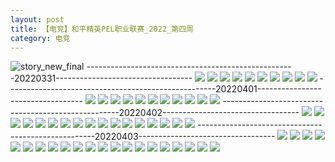 ```yaml
---
layout: post
title: 【电竞】和平精英PEL职业联赛_2022_第四周
category: 电竞
---
```

![story_new_final](http://r8s97vm6g.hd-bkt.clouddn.com/img/story_new_final_0322.png)
----------------------------------------------------20220331----------------------------------
![](http://r8s97vm6g.hd-bkt.clouddn.com/img/pel-220331-1.png)
![](http://r8s97vm6g.hd-bkt.clouddn.com/img/pel-220331-2.png)
![](http://r8s97vm6g.hd-bkt.clouddn.com/img/pel-220331-3.png)
![](http://r8s97vm6g.hd-bkt.clouddn.com/img/pel-220331-4.png)
![](http://r8s97vm6g.hd-bkt.clouddn.com/img/pel-220331-5.png)
![](http://r8s97vm6g.hd-bkt.clouddn.com/img/pel-220331-6.png)
![](http://r8s97vm6g.hd-bkt.clouddn.com/img/pel-220331-7.png)
![](http://r8s97vm6g.hd-bkt.clouddn.com/img/pel-220331-8.png)
![](http://r8s97vm6g.hd-bkt.clouddn.com/img/pel-220331-10.png)
![](http://r8s97vm6g.hd-bkt.clouddn.com/img/pel-220331-11.png)
----------------------------------------------------20220401----------------------------------
![](http://r8s97vm6g.hd-bkt.clouddn.com/img/pel-220401-1.png)
![](http://r8s97vm6g.hd-bkt.clouddn.com/img/pel-220401-2.png)
![](http://r8s97vm6g.hd-bkt.clouddn.com/img/pel-220401-3.png)
![](http://r8s97vm6g.hd-bkt.clouddn.com/img/pel-220401-4.png)
![](http://r8s97vm6g.hd-bkt.clouddn.com/img/pel-220401-5.png)
![](http://r8s97vm6g.hd-bkt.clouddn.com/img/pel-220401-6.png)
![](http://r8s97vm6g.hd-bkt.clouddn.com/img/pel-220401-7.png)
![](http://r8s97vm6g.hd-bkt.clouddn.com/img/pel-220401-8.png)
![](http://r8s97vm6g.hd-bkt.clouddn.com/img/pel-220401-10.png)
![](http://r8s97vm6g.hd-bkt.clouddn.com/img/pel-220401-11.png)
![](http://r8s97vm6g.hd-bkt.clouddn.com/img/pel-220401-12.png)
----------------------------------------------------20220402----------------------------------
![](http://r8s97vm6g.hd-bkt.clouddn.com/img/pel-220402-new-1.png)
![](http://r8s97vm6g.hd-bkt.clouddn.com/img/pel-220402-new-2.png)
![](http://r8s97vm6g.hd-bkt.clouddn.com/img/pel-220402-new-3.png)
![](http://r8s97vm6g.hd-bkt.clouddn.com/img/pel-220402-new-4.png)
![](http://r8s97vm6g.hd-bkt.clouddn.com/img/pel-220402-new-5.png)
![](http://r8s97vm6g.hd-bkt.clouddn.com/img/pel-220402-new-6.png)
![](http://r8s97vm6g.hd-bkt.clouddn.com/img/pel-220402-new-7.png)
![](http://r8s97vm6g.hd-bkt.clouddn.com/img/pel-220402-new-8.png)
![](http://r8s97vm6g.hd-bkt.clouddn.com/img/pel-220402-new-9.png)
![](http://r8s97vm6g.hd-bkt.clouddn.com/img/pel-220402-new-10.png)
![](http://r8s97vm6g.hd-bkt.clouddn.com/img/pel-220402-new-11.png)
![](http://r8s97vm6g.hd-bkt.clouddn.com/img/pel-220402-new-12.png)
![](http://r8s97vm6g.hd-bkt.clouddn.com/img/pel-220402-new-13.png)
![](http://r8s97vm6g.hd-bkt.clouddn.com/img/pel-220402-new-14.png)
![](http://r8s97vm6g.hd-bkt.clouddn.com/img/pel-220402-new-15.png)
![](http://r8s97vm6g.hd-bkt.clouddn.com/img/pel-220402-new-16.png)
![](http://r8s97vm6g.hd-bkt.clouddn.com/img/pel-220402-new-17.png)
----------------------------------------------------20220403----------------------------------
![](http://r8s97vm6g.hd-bkt.clouddn.com/img/pel-220403-1.png)
![](http://r8s97vm6g.hd-bkt.clouddn.com/img/pel-220403-2.png)
![](http://r8s97vm6g.hd-bkt.clouddn.com/img/pel-220403-3.png)
![](http://r8s97vm6g.hd-bkt.clouddn.com/img/pel-220403-4.png)
![](http://r8s97vm6g.hd-bkt.clouddn.com/img/pel-220403-5.png)
![](http://r8s97vm6g.hd-bkt.clouddn.com/img/pel-220403-6.png)
![](http://r8s97vm6g.hd-bkt.clouddn.com/img/pel-220403-7.png)
![](http://r8s97vm6g.hd-bkt.clouddn.com/img/pel-220403-8.png)
![](http://r8s97vm6g.hd-bkt.clouddn.com/img/pel-220403-10.png)
![](http://r8s97vm6g.hd-bkt.clouddn.com/img/pel-220403-11.png)
![](http://r8s97vm6g.hd-bkt.clouddn.com/img/pel-220403-12.png)
![](http://r8s97vm6g.hd-bkt.clouddn.com/img/pel-220403-13.png)
![](http://r8s97vm6g.hd-bkt.clouddn.com/img/pel-220403-14.png)
![](http://r8s97vm6g.hd-bkt.clouddn.com/img/pel-220403-15.png)
![](http://r8s97vm6g.hd-bkt.clouddn.com/img/pel-220403-16.png)
![](http://r8s97vm6g.hd-bkt.clouddn.com/img/pel-220403-17.png)
![](http://r8s97vm6g.hd-bkt.clouddn.com/img/pel-220403-18.png)
![](http://r8s97vm6g.hd-bkt.clouddn.com/img/pel-220403-19.png)
![](http://r8s97vm6g.hd-bkt.clouddn.com/img/pel-220403-20.png)
![](http://r8s97vm6g.hd-bkt.clouddn.com/img/pel-220403-21.png)
![](http://r8s97vm6g.hd-bkt.clouddn.com/img/pel-220403-22.png)
